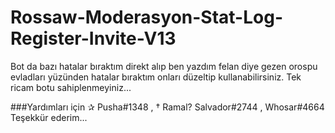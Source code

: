 # Rossaw-Moderasyon-Stat-Log-Register-Invite-V13

 Bot da bazı hatalar bıraktım direkt alıp ben yazdım felan diye gezen orospu evladları yüzünden hatalar bıraktım
onları düzeltip kullanabilirsiniz. Tek ricam botu sahiplenmeyiniz...

###Yardımları için ✰ Pusha#1348 , † Ramal? Salvador#2744 , Whosar#4664 Teşekkür ederim...

